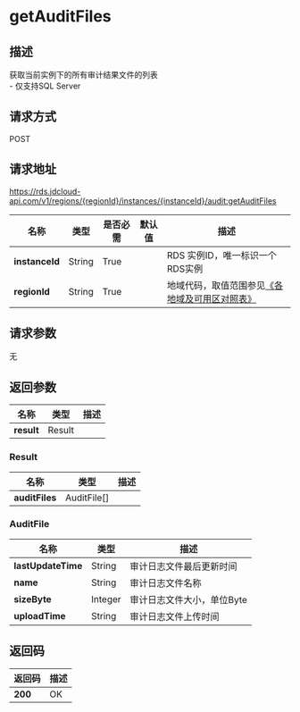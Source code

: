 # getAuditFiles


## 描述
获取当前实例下的所有审计结果文件的列表<br>- 仅支持SQL Server

## 请求方式
POST

## 请求地址
https://rds.jdcloud-api.com/v1/regions/{regionId}/instances/{instanceId}/audit:getAuditFiles

|名称|类型|是否必需|默认值|描述|
|---|---|---|---|---|
|**instanceId**|String|True| |RDS 实例ID，唯一标识一个RDS实例|
|**regionId**|String|True| |地域代码，取值范围参见[《各地域及可用区对照表》](../Enum-Definitions/Regions-AZ.md)|

## 请求参数
无


## 返回参数
|名称|类型|描述|
|---|---|---|
|**result**|Result| |

### Result
|名称|类型|描述|
|---|---|---|
|**auditFiles**|AuditFile[]| |
### AuditFile
|名称|类型|描述|
|---|---|---|
|**lastUpdateTime**|String|审计日志文件最后更新时间|
|**name**|String|审计日志文件名称|
|**sizeByte**|Integer|审计日志文件大小，单位Byte|
|**uploadTime**|String|审计日志文件上传时间|

## 返回码
|返回码|描述|
|---|---|
|**200**|OK|
